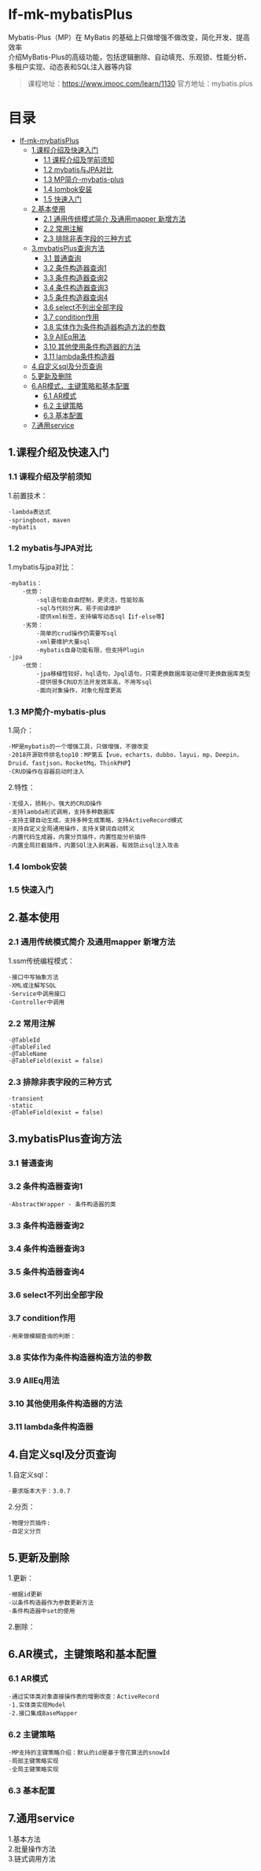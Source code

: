 # lf-mk-mybatisPlus
Mybatis-Plus（MP）在 MyBatis 的基础上只做增强不做改变，简化开发、提高效率  
介绍MyBatis-Plus的高级功能，包括逻辑删除、自动填充、乐观锁、性能分析、多租户实现、动态表和SQL注入器等内容
>课程地址：https://www.imooc.com/learn/1130
>官方地址：mybatis.plus

# 目录
* [lf\-mk\-mybatisPlus](#lf-mk-mybatisplus)
  * [1\.课程介绍及快速入门](#1课程介绍及快速入门)
    * [1\.1 课程介绍及学前须知](#11-课程介绍及学前须知)
    * [1\.2 mybatis与JPA对比](#12-mybatis与jpa对比)
    * [1\.3 MP简介\-mybatis\-plus](#13-mp简介-mybatis-plus)
    * [1\.4 lombok安装](#14-lombok安装)
    * [1\.5 快速入门](#15-快速入门)
  * [2\.基本使用](#2基本使用)
    * [2\.1 通用传统模式简介 及通用mapper 新增方法](#21-通用传统模式简介-及通用mapper-新增方法)
    * [2\.2 常用注解](#22-常用注解)
    * [2\.3 排除非表字段的三种方式](#23-排除非表字段的三种方式)
  * [3\.mybatisPlus查询方法](#3mybatisplus查询方法)
    * [3\.1 普通查询](#31-普通查询)
    * [3\.2 条件构造器查询1](#32-条件构造器查询1)
    * [3\.3 条件构造器查询2](#33-条件构造器查询2)
    * [3\.4 条件构造器查询3](#34-条件构造器查询3)
    * [3\.5 条件构造器查询4](#35-条件构造器查询4)
    * [3\.6 select不列出全部字段](#36-select不列出全部字段)
    * [3\.7 condition作用](#37-condition作用)
    * [3\.8 实体作为条件构造器构造方法的参数](#38-实体作为条件构造器构造方法的参数)
    * [3\.9 AllEq用法](#39-alleq用法)
    * [3\.10 其他使用条件构造器的方法](#310-其他使用条件构造器的方法)
    * [3\.11 lambda条件构造器](#311-lambda条件构造器)
  * [4\.自定义sql及分页查询](#4自定义sql及分页查询)
  * [5\.更新及删除](#5更新及删除)
  * [6\.AR模式，主键策略和基本配置](#6ar模式主键策略和基本配置)
    * [6\.1 AR模式](#61-ar模式)
    * [6\.2 主键策略](#62-主键策略)
    * [6\.3 基本配置](#63-基本配置)
  * [7\.通用service](#7通用service)


## 1.课程介绍及快速入门
### 1.1 课程介绍及学前须知

1.前置技术：
    
    ·lambda表达式
    ·springboot，maven
    ·mybatis    
  
### 1.2 mybatis与JPA对比

1.mybatis与jpa对比：
    
    ·mybatis：
        ·优势：
            -sql语句能自由控制，更灵活，性能较高
            -sql与代码分离，易于阅读维护
            -提供xml标签，支持编写动态sql【if-else等】
        ·劣势：
            -简单的crud操作仍需要写sql
            -xml要维护大量sql
            -mybatis自身功能有限，但支持Plugin
    ·jpa
        ·优势：
            -jpa移植性较好，hql语句，Jpql语句，只需更换数据库驱动便可更换数据库类型
            -提供很多CRUD方法开发效率高，不用写sql
            -面向对象操作，对象化程度更高
            
### 1.3 MP简介-mybatis-plus

1.简介：
    
    ·MP是mybatis的一个增强工具，只做增强，不做改变
    ·2018开源软件排名top10：MP第五【vue，echarts，dubbo，layui，mp，Deepin，Druid，fastjson，RocketMq，ThinkPHP】
    ·CRUD操作在容器启动时注入
    
2.特性：
    
    ·无侵入，损耗小，强大的CRUD操作
    ·支持lambda形式调用，支持多种数据库
    ·支持主键自动生成，支持多种生成策略，支持ActiveRecord模式
    ·支持自定义全局通用操作，支持关键词自动转义
    ·内置代码生成器，内置分页插件，内置性能分析插件
    ·内置全局拦截插件，内置SQl注入剥离器，有效防止sql注入攻击    
    
### 1.4 lombok安装
### 1.5 快速入门
## 2.基本使用
### 2.1 通用传统模式简介 及通用mapper 新增方法
1.ssm传统编程模式：
    
    ·接口中写抽象方法
    ·XML或注解写SQL
    ·Service中调用接口
    ·Controller中调用
      
### 2.2 常用注解

    ·@TableId
    ·@TableFiled
    ·@TableName
    ·@TableField(exist = false)

    
### 2.3 排除非表字段的三种方式
    
    ·transient
    ·static
    ·@TableField(exist = false)
       
## 3.mybatisPlus查询方法
### 3.1 普通查询
### 3.2 条件构造器查询1
    
    ·AbstractWrapper - 条件构造器的类
    
### 3.3 条件构造器查询2
### 3.4 条件构造器查询3
### 3.5 条件构造器查询4
### 3.6 select不列出全部字段
### 3.7 condition作用

    ·用来做模糊查询的判断：
    
### 3.8 实体作为条件构造器构造方法的参数
### 3.9 AllEq用法
### 3.10 其他使用条件构造器的方法
### 3.11 lambda条件构造器
## 4.自定义sql及分页查询

1.自定义sql：

    ·要求版本大于：3.0.7

2.分页：

    ·物理分页插件:
    ·自定义分页
    
## 5.更新及删除

1.更新：

    ·根据id更新
    ·以条件构造器作为参数更新方法
    ·条件构造器中set的使用
    
2.删除：

## 6.AR模式，主键策略和基本配置
### 6.1 AR模式

    ·通过实体类对象直接操作表的增删改查：ActiveRecord
    ·1.实体类实现Model
    ·2.接口集成BaseMapper

### 6.2 主键策略
    
    ·MP支持的主键策略介绍：默认的id是基于雪花算法的snowId
    ·局部主键策略实现
    ·全局主键策略实现
    
    
### 6.3 基本配置
## 7.通用service
1.基本方法  
2.批量操作方法  
3.链式调用方法  




